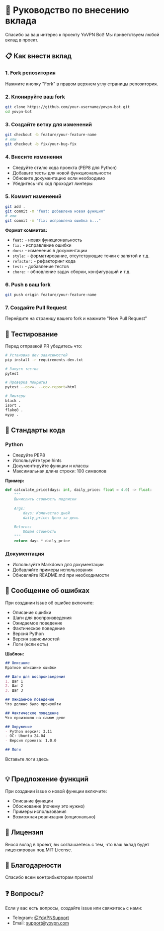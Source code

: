 # 🤝 Руководство по внесению вклада

Спасибо за ваш интерес к проекту YoVPN Bot! Мы приветствуем любой вклад в проект.

## 📋 Как внести вклад

### 1. Fork репозитория

Нажмите кнопку "Fork" в правом верхнем углу страницы репозитория.

### 2. Клонируйте ваш fork

```bash
git clone https://github.com/your-username/yovpn-bot.git
cd yovpn-bot
```

### 3. Создайте ветку для изменений

```bash
git checkout -b feature/your-feature-name
# или
git checkout -b fix/your-bug-fix
```

### 4. Внесите изменения

- Следуйте стилю кода проекта (PEP8 для Python)
- Добавьте тесты для новой функциональности
- Обновите документацию если необходимо
- Убедитесь что код проходит линтеры

### 5. Коммит изменений

```bash
git add .
git commit -m "feat: добавлена новая функция"
# или
git commit -m "fix: исправлена ошибка в..."
```

**Формат коммитов:**
- `feat:` - новая функциональность
- `fix:` - исправление ошибки
- `docs:` - изменения в документации
- `style:` - форматирование, отсутствующие точки с запятой и т.д.
- `refactor:` - рефакторинг кода
- `test:` - добавление тестов
- `chore:` - обновление задач сборки, конфигураций и т.д.

### 6. Push в ваш fork

```bash
git push origin feature/your-feature-name
```

### 7. Создайте Pull Request

Перейдите на страницу вашего fork и нажмите "New Pull Request"

## 🧪 Тестирование

Перед отправкой PR убедитесь что:

```bash
# Установка dev зависимостей
pip install -r requirements-dev.txt

# Запуск тестов
pytest

# Проверка покрытия
pytest --cov=. --cov-report=html

# Линтеры
black .
isort .
flake8 .
mypy .
```

## 📝 Стандарты кода

### Python

- Следуйте PEP8
- Используйте type hints
- Документируйте функции и классы
- Максимальная длина строки: 100 символов

**Пример:**

```python
def calculate_price(days: int, daily_price: float = 4.0) -> float:
    """
    Вычислить стоимость подписки
    
    Args:
        days: Количество дней
        daily_price: Цена за день
    
    Returns:
        Общая стоимость
    """
    return days * daily_price
```

### Документация

- Используйте Markdown для документации
- Добавляйте примеры использования
- Обновляйте README.md при необходимости

## 🐛 Сообщение об ошибках

При создании issue об ошибке включите:

- Описание ошибки
- Шаги для воспроизведения
- Ожидаемое поведение
- Фактическое поведение
- Версия Python
- Версия зависимостей
- Логи (если есть)

**Шаблон:**

```markdown
## Описание
Краткое описание ошибки

## Шаги для воспроизведения
1. Шаг 1
2. Шаг 2
3. Шаг 3

## Ожидаемое поведение
Что должно было произойти

## Фактическое поведение
Что произошло на самом деле

## Окружение
- Python версия: 3.11
- ОС: Ubuntu 24.04
- Версия проекта: 1.0.0

## Логи
```
Вставьте логи здесь
```
```

## 💡 Предложение функций

При создании issue о новой функции включите:

- Описание функции
- Обоснование (почему это нужно)
- Примеры использования
- Возможная реализация (опционально)

## 📜 Лицензия

Внося вклад в проект, вы соглашаетесь с тем, что ваш вклад будет лицензирован под MIT License.

## 🙏 Благодарности

Спасибо всем контрибьюторам проекта!

## ❓ Вопросы?

Если у вас есть вопросы, создайте issue или свяжитесь с нами:
- Telegram: [@YoVPNSupport](https://t.me/YoVPNSupport)
- Email: support@yovpn.com
